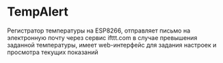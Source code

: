 # TempAlert

Регистратор температуры на ESP8266, отправляет письмо на электронную почту через сервис ifttt.com в случае превышения заданной температуры, имеет web-интерфейс для задания настроек и просмотра текущих показаний
